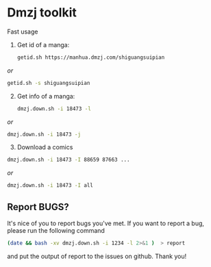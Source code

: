 # Dmzj toolkit

Fast usage

1. Get id of a manga:
   
   ```bash
   getid.sh https://manhua.dmzj.com/shiguangsuipian
   ```

*or*

```bash
getid.sh -s shiguangsuipian
```

2. Get info of a manga:
   
   ```bash
   dmzj.down.sh -i 18473 -l
   ```

*or*

```bash
dmzj.down.sh -i 18473 -j
```

3. Download a comics

```bash
dmzj.down.sh -i 18473 -I 88659 87663 ...
```

*or*

```bash
dmzj.down.sh -i 18473 -I all
```

## Report BUGS?

It's nice of you to report bugs you've met. If you want to report a bug, please run the following command

```bash
(date && bash -xv dmzj.down.sh -i 1234 -l 2>&1 )  > report
```

and put the output of report to the issues on github. Thank you!

